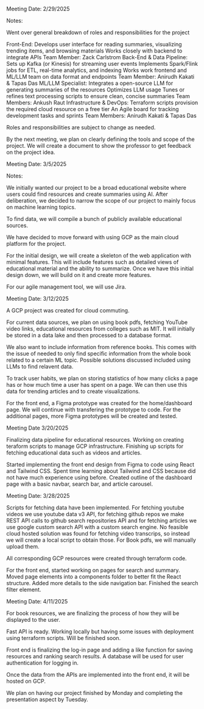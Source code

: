 Meeting Date: 2/29/2025

Notes:

Went over general breakdown of roles and responsibilities for the project

Front-End: 
    Develops user interface for reading summaries, visualizing trending items, and browsing materials
    Works closely with backend to integrate APIs
    Team Member: Zack Carlstrom
Back-End & Data Pipeline:
    Sets up Kafka (or Kinesis) for streaming user events
    Implements Spark/Flink jobs for ETL, real-time analytics, and indexing 
    Works work frontend and ML/LLM team on data format and endpoints
    Team Member: Anirudh Kakati & Tapas Das
ML/LLM Specialist:
    Integrates a open-source LLM for generating summaries of the resources
    Optimizes LLM usage
    Tunes or refines text processing scripts to ensure clean, concise summaries
    Team Members: Ankush Raut
Infrastructure & DevOps:
    Terraform scripts provision the required cloud resource on a free tier
    An Agile board for tracking development tasks and sprints
    Team Members: Anirudh Kakati & Tapas Das
    
Roles and responsibilities are subject to change as needed.

By the next meeting, we plan on clearly defining the tools and scope of the project. We will create a document to show the professor to get feedback on the project idea. 


Meeting Date: 3/5/2025

Notes:

We initially wanted our project to be a broad educational website where users could find resources and create summaries using AI. After deliberation, we decided to narrow the scope of our project to mainly focus on machine learning topics. 

To find data, we will compile a bunch of publicly available educational sources. 

We have decided to move forward with using GCP as the main cloud platform for the project. 

For the initial design, we will create a skeleton of the web application with minimal features. This will include features such as detailed views of educational material and the ability to summarize. Once we have this initial design down, we will build on it and create more features.

For our agile management tool, we will use Jira. 

Meeting Date: 3/12/2025

A GCP project was created for cloud commuting. 

For current data sources, we plan on using book pdfs, fetching YouTube video links, educational resources from colleges such as MIT. It will initially be stored in a data lake and then processed to a database format. 

We also want to include information from reference books. This comes with the issue of needed to only find specific information from the whole book related to a certain ML topic. Possible solutions discussed included using LLMs to find relavent data. 

To track user habits, we plan on storing statistics of how many clicks a page has or how much time a user has spent on a page. We can then use this data for trending articles and to create visualizations. 

For the front end, a Figma prototype was created for the home/dashboard page. We will continue with transfering the prototype to code. For the additional pages, more Figma prototypes will be created and tested. 

Meeting Date 3/20/2025

Finalizing data pipeline for educational resources. Working on creating teraform scripts to manage GCP infrastructure. Finishing up scripts for fetching educational data such as videos and articles. 

Started implementing the front end design from Figma to code using React and Tailwind CSS. Spent time learning about Tailwind and CSS because did not have much experience using before. Created outline of the dashboard page with a basic navbar, search bar, and article carousel. 


Meeting Date: 3/28/2025

Scripts for fetching data have been implemented. For fetching youtube videos we use youtube data v3 API, for fetching github repos we make REST API calls to github search repositories API and for fetching articles we use google custom search API with a custom search engine. No feasible cloud hosted solution was found for fetching video transcrips, so instead we will create a local script to obtain those. For Book pdfs, we will manually upload them. 

All corresponding GCP resources were created through terraform code. 

For the front end, started working on pages for search and summary. Moved page elements into a components folder to better fit the React structure. Added more details to the side navigation bar. Finished the search filter element. 

Meeting Date: 4/11/2025

For book resources, we are finalizing the process of how they will be displayed to the user. 

Fast API is ready. Working locally but having some issues with deployment using terraform scripts. Will be finished soon.

Front end is finalizing the log-in page and adding a like function for saving resources and ranking search results. A database will be used for user authentication for logging in. 

Once the data from the APIs are implemented into the front end, it will be hosted on GCP. 

We plan on having our project finished by Monday and completing the presentation aspect by Tuesday. 
